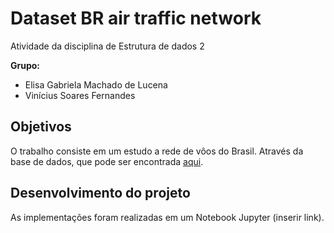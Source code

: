 # Dataset BR air traffic network
Atividade da disciplina de Estrutura de dados 2
<br>

**Grupo:**
* Elisa Gabriela Machado de Lucena
* Vinícius Soares Fernandes

## Objetivos

O trabalho consiste em um estudo a rede de vôos do Brasil. Através da base de dados, que pode ser encontrada [aqui](https://github.com/alvarofpp/dataset-flights-brazil).

## Desenvolvimento do projeto

As implementações foram realizadas em um Notebook Jupyter (inserir link). 


